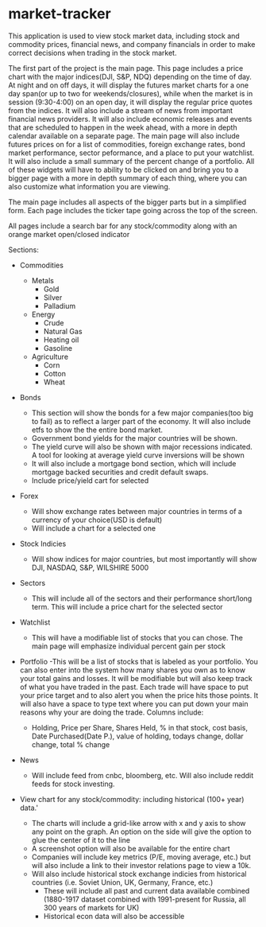 # market-tracker
This application is used to view stock market data, including stock and commodity prices, financial news, and company financials in order to make correct decisions when trading in the stock market.

The first part of the project is the main page. This page includes a price chart with the major indices(DJI, S&P, NDQ) depending on the time of day. At night and on off days, it will display the futures market charts for a one day span(or up to two for weekends/closures), while when the market is in session (9:30-4:00) on an open day, it will display the regular price quotes from the indices. It will also include a stream of news from important financial news providers. It will also include economic releases and events that are scheduled to happen in the week ahead, with a more in depth calendar available on a separate page. The main page will also include futures prices on for a list of commodities, foreign exchange rates, bond market performance, sector peformance, and a place to put your watchlist. It will also include a small summary of the percent change of a portfolio. All of these widgets will have to ability to be clicked on and bring you to a bigger page with a more in depth summary of each thing, where you can also customize what information you are viewing. 

The main page includes all aspects of the bigger parts but in a simplified form. Each page includes the ticker tape going across the top of the screen.

All pages include a search bar for any stock/commodity along with an orange market open/closed indicator

Sections:
- Commodities
  - Metals
     - Gold
     - Silver
     - Palladium
  - Energy
     - Crude 
     - Natural Gas
     - Heating oil
     - Gasoline
  - Agriculture
     - Corn
     - Cotton
     - Wheat

- Bonds
     - This section will show the bonds for a few major companies(too big to fail) as to reflect a larger part of the economy. It will also include etfs to show the        the entire bond market.
     - Government bond yields for the major countries will be shown.
     - The yield curve will also be shown with major recessions indicated. A tool for looking at average yield curve inversions will be shown
     - It will also include a mortgage bond section, which will include mortgage backed securities and credit default swaps. 
     - Include price/yield cart for selected
- Forex
     - Will show exchange rates between major countries in terms of a currency of your choice(USD is default)
     - Will include a chart for a selected one
- Stock Indicies
     - Will show indices for major countries, but most importantly will show DJI, NASDAQ, S&P, WILSHIRE 5000
- Sectors
     - This will include all of the sectors and their performance short/long term. This will include a price chart for the selected sector
- Watchlist
     - This will have a modifiable list of stocks that you can chose. The main page will emphasize individual percent gain per stock
- Portfolio
     -This will be a list of stocks that is labeled as your portfolio. You can also enter into the system how many shares you own as to know your total gains and         losses. It will be modifiable but will also keep track of what you have traded in the past. Each trade will have space to put your price target and to also         alert you when the price hits those points. It will also have a space to type text where you can put down your main reasons why your are doing the trade. Columns include:
     - Holding, Price per Share, Shares Held, % in that stock, cost basis, Date Purchased(Date P.), value of holding, todays change, dollar change, total % change
- News
     - Will include feed from cnbc, bloomberg, etc. Will also include reddit feeds for stock investing.
- View chart for any stock/commodity: including historical (100+ year) data.'
     - The charts will include a grid-like arrow with x and y axis to show any point on the graph. An option on the side will give the option to glue the center of         it to the line
     - A screenshot option will also be available for the entire chart
     - Companies will include key metrics (P/E, moving average, etc.) but will also include a link to their investor relations page to view a 10k.
     - Will also include historical stock exchange indicies from historical countries (i.e. Soviet Union, UK, Germany, France, etc.)
          - These will include all past and current data available combined (1880-1917 dataset combined with 1991-present for Russia, all 300 years of markets for UK)
          - Historical econ data will also be accessible

